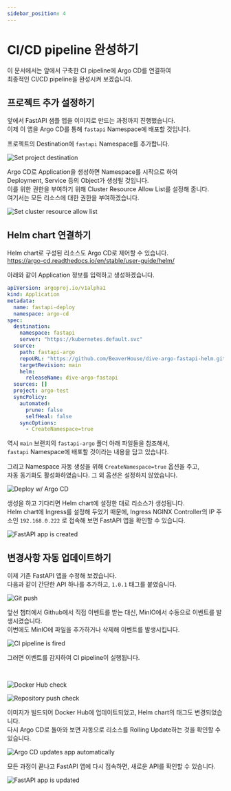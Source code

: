 ```yaml
---
sidebar_position: 4
---
```


# CI/CD pipeline 완성하기

이 문서에서는 앞에서 구축한 CI pipeline에 Argo CD를 연결하여  
최종적인 CI/CD pipeline을 완성시켜 보겠습니다.

## 프로젝트 추가 설정하기

앞에서 FastAPI 샘플 앱을 이미지로 만드는 과정까지 진행했습니다.  
이제 이 앱을 Argo CD를 통해 `fastapi` Namespace에 배포할 것입니다.

프로젝트의 Destination에 `fastapi` Namespace를 추가합니다.

![Set project destination](img/5-4-project-destination.png)

Argo CD로 Application을 생성하면 Namespace를 시작으로 하여  
Deployment, Service 등의 Object가 생성될 것입니다.  
이를 위한 권한을 부여하기 위해 Cluster Resource Allow List를 설정해 줍니다.  
여기서는 모든 리소스에 대한 권한을 부여하겠습니다.

![Set cluster resource allow list](img/5-4-project-resource-allow.png)

## Helm chart 연결하기

Helm chart로 구성된 리소스도 Argo CD로 제어할 수 있습니다.  
https://argo-cd.readthedocs.io/en/stable/user-guide/helm/

아래와 같이 Application 정보를 입력하고 생성하겠습니다.

```yaml {19-23}
apiVersion: argoproj.io/v1alpha1
kind: Application
metadata:
  name: fastapi-deploy
  namespace: argo-cd
spec:
  destination:
    namespace: fastapi
    server: "https://kubernetes.default.svc"
  source:
    path: fastapi-argo
    repoURL: "https://github.com/BeaverHouse/dive-argo-fastapi-helm.git"
    targetRevision: main
    helm:
      releaseName: dive-argo-fastapi
  sources: []
  project: argo-test
  syncPolicy:
    automated:
      prune: false
      selfHeal: false
    syncOptions:
      - CreateNamespace=true
```

역시 `main` 브랜치의 `fastapi-argo` 폴더 아래 파일들을 참조해서,  
`fastapi` Namespace에 배포할 것이라는 내용을 담고 있습니다.

그리고 Namespace 자동 생성을 위해 `CreateNamespace=true` 옵션을 주고,  
자동 동기화도 활성화하였습니다. 그 외 옵션은 설정하지 않았습니다.

![Deploy w/ Argo CD](img/5-4-argocd-deploy.png)

생성을 하고 기다리면 Helm chart에 설정한 대로 리소스가 생성됩니다.  
Helm chart에 Ingress를 설정해 두었기 때문에, Ingress NGINX Controller의 IP 주소인 `192.168.0.222` 로 접속해 보면 FastAPI 앱을 확인할 수 있습니다.

![FastAPI app is created](img/5-4-fastapi-created.png)

## 변경사항 자동 업데이트하기

이제 기존 FastAPI 앱을 수정해 보겠습니다.  
다음과 같이 간단한 API 하나를 추가하고, `1.0.1` 태그를 붙였습니다.

![Git push](img/5-4-git-push.png)

앞선 챕터에서 Github에서 직접 이벤트를 받는 대신, MinIO에서 수동으로 이벤트를 발생시켰습니다.  
이번에도 MinIO에 파일을 추가하거나 삭제해 이벤트를 발생시킵니다.

![CI pipeline is fired](img/5-4-ci-pipeline.png)

그러면 이벤트를 감지하여 CI pipeline이 실행됩니다.

<br/>

![Docker Hub check](img/5-4-docker-hub-check.png)

![Repository push check](img/5-4-push-check.png)

이미지가 빌드되어 Docker Hub에 업데이트되었고, Helm chart의 태그도 변경되었습니다.  
다시 Argo CD로 돌아와 보면 자동으로 리소스를 Rolling Update하는 것을 확인할 수 있습니다.

![Argo CD updates app automatically](img/5-4-argocd-update.png)

모든 과정이 끝나고 FastAPI 앱에 다시 접속하면, 새로운 API를 확인할 수 있습니다.

![FastAPI app is updated](img/5-4-fastapi-updated.png)
